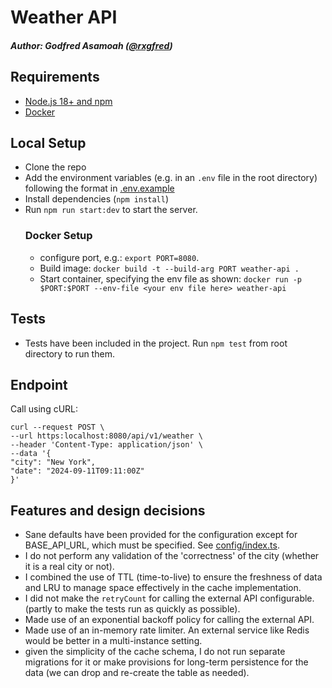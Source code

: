 # Weather API

##### Author: Godfred Asamoah ([@rxgfred](https://github.com/rxgfred))

## Requirements
- [Node.js 18+ and npm](https://nodejs.org/en/download/)
- [Docker](https://www.docker.com/products/docker-desktop/)

## Local Setup

- Clone the repo
- Add the environment variables (e.g. in an `.env` file in the root directory) following the format in [.env.example](./.env.example)
- Install dependencies (`npm install`)
- Run `npm run start:dev` to start the server.
    ### Docker Setup
    - configure port, e.g.: `export PORT=8080`.
    - Build image: `docker build -t --build-arg PORT weather-api .`
    - Start container, specifying the env file as shown: `docker run -p $PORT:$PORT --env-file <your env file here> weather-api`

## Tests
- Tests have been included in the project. Run `npm test` from root directory to run them.

## Endpoint
Call using cURL:

```
curl --request POST \
--url https:localhost:8080/api/v1/weather \
--header 'Content-Type: application/json' \
--data '{
"city": "New York",
"date": "2024-09-11T09:11:00Z"
}'
```


## Features and design decisions
- Sane defaults have been provided for the configuration except for BASE_API_URL, which must be specified. See [config/index.ts](./src/config/index.ts).
- I do not perform any validation of the 'correctness' of the city (whether it is a real city or not).
- I combined the use of TTL (time-to-live) to ensure the freshness of data and LRU to manage space effectively in the cache implementation.
- I did not make the `retryCount` for calling the external API configurable. (partly to make the tests run as quickly as possible).
- Made use of an exponential backoff policy for calling the external API.
- Made use of an in-memory rate limiter. An external service like Redis would be better in a multi-instance setting.
- given the simplicity of the cache schema, I do not run separate migrations for it or make provisions for long-term persistence for the data (we can drop and re-create the table as needed).
